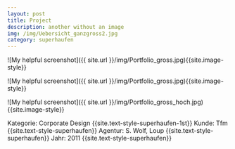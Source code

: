```yaml
---
layout: post
title: Project
description: another without an image
img: /img/Uebersicht_ganzgross2.jpg
category: superhaufen
---
```


![My helpful screenshot]({{ site.url }}/img/Portfolio_gross.jpg){{site.image-style}}

![My helpful screenshot]({{ site.url }}/img/Portfolio_gross.jpg){{site.image-style}}

![My helpful screenshot]({{ site.url }}/img/Portfolio_gross_hoch.jpg){{site.image-style}}

Kategorie: Corporate Design
{{site.text-style-superhaufen-1st}}
Kunde: Tfm
{{site.text-style-superhaufen}}
Agentur: S. Wolf, Loup
{{site.text-style-superhaufen}}
Jahr: 2011
{{site.text-style-superhaufen}}
